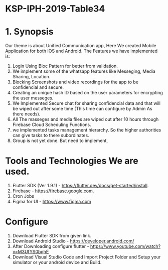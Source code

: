 # KSP-IPH-2019-Table34

# 1. Synopsis

Our theme is about Unified Communication app, Here We created Mobile Application for both IOS and Android. The Features we
have implemented is:

1. Login Using Bloc Pattern for better from validation.
2. We implement some of the whatsapp features like Messeging, Media Sharing, Location.
3. Blocking Screenshots and video recordings for the app to be confidencial and secure.
4. Creating an unique hash ID based on the user parameters for encrypting the user messeges.
5. We Implemented Secure chat for sharing confidencial data and that will be wiped out after some time (This time can configure by Admin As there needs).
6. All The masseges and media files are wiped out after  10 hours through Firebase Cloud Scheduling Functions.
7. we implemented tasks management hierarchy. So the higher authorities can give tasks to there subordinates.
8. Group is not yet done. But need to implement,


# Tools and Technologies We are used.

1. Flutter SDK (Ver 1.9.1) - https://flutter.dev/docs/get-started/install.
2. Firebase - https://firebase.google.com.
3. Cron Jobs 
4. Figma for UI - https://www.figma.com


# Configure 

1. Download Flutter SDK from given link.
2. Download Android Studio - https://developer.android.com/
3. After Downloading configure flutter  - https://www.youtube.com/watch?v=M3UfYS0bqhE
4. Download Visual Studio Code and Import Project Folder and Setup your simulator or your android device and Build.









